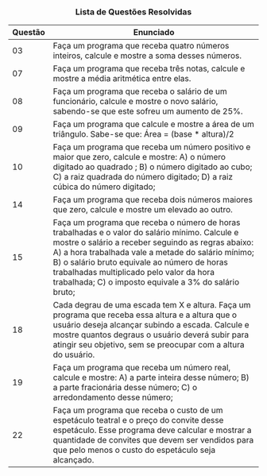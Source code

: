 

<h3 align = center> Lista de Questões Resolvidas </h3>

| Questão | Enunciado |
| --- | --- |
| 03 | Faça um programa que receba quatro números inteiros, calcule e mostre a soma desses números. |
| 07 | Faça um programa que receba três notas, calcule e mostre a média aritmética entre elas. |
| 08 | Faça um programa que receba o salário de um funcionário, calcule e mostre o novo salário, sabendo-se que este sofreu um aumento de 25%. |
| 09 | Faça um programa que calcule e mostre a área de um triângulo. Sabe-se que: Área = (base * altura)/2 |
| 10 | Faça um programa que receba um número positivo e maior que zero, calcule e mostre: A) o número digitado ao quadrado ; B) o número digitado ao cubo; C) a raiz quadrada do número digitado; D) a raiz cúbica do número digitado;|
| 14 | Faça um programa que receba dois números maiores que zero, calcule e mostre um elevado ao outro. |
| 15 | Faça um programa que receba o número de horas trabalhadas e o valor do salário mínimo. Calcule e mostre o salário a receber seguindo as regras abaixo: A) a hora trabalhada vale a metade do salário mínimo; B) o salário bruto equivale ao número de horas trabalhadas multiplicado pelo valor da hora trabalhada; C) o imposto equivale a 3% do salário bruto; |
| 18 | Cada degrau de uma escada tem X e altura. Faça um programa que receba essa altura e a altura que o usuário deseja alcançar subindo a escada. Calcule e mostre quantos degraus o usuário deverá subir para atingir seu objetivo, sem se preocupar com a altura do usuário. |
| 19 | Faça um programa que receba um número real, calcule e mostre: A) a parte inteira desse número; B) a parte fracionária desse número; C) o arredondamento desse número; |
| 22 | Faça um programa que receba o custo de um espetáculo teatral e o preço do convite desse espetáculo. Esse programa deve calcular e mostrar a quantidade de convites que devem ser vendidos para que pelo menos o custo do espetáculo seja alcançado. |
  
